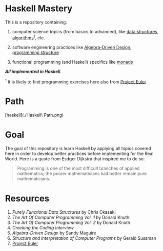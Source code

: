 # Haskell Mastery
This is a repository containing:
1. computer science topics (from basics to
advanced), like [data structures](./comp_science/ds/), [algorithms](./comp_science/algo)<sup>1</sup>, etc.

2. software engineering practices like [Algebra-Driven
Design](./advance/software_eng/add), [programming structure](./advance/software_eng/sicp) 

3. functional programming (and Haskell) specifics like [monads](./fp_specific/monads) 

***All implemented in Haskell***.

<sup>1</sup> It is likely to find programming exercises here also from [Project
Euler](https://projecteuler.net)

# Path
[haskell](./Haskell\ Path.png)

# Goal
The goal of this repository is learn Haskell by applying all topics covered
here in order to develop better practices before implementing for the Real
World. Here is a quote from Esdger Dijkstra that inspired me to do so:
> Programming is one of the most difficult branches of applied mathematics; the
> poorer mathematicians had better remain pure mathematicians.

# Resources
1. *Purely Functional Data Structures* by Chris Okasaki
2. *The Art Of Computer Programming Vol. 1* by Donald Knuth
3. *The Art Of Computer Programming Vol. 2* by Donald Knuth
4. *Cracking the Coding Interview*
5. *Algebra-Driven Design* by Sandy Maguire
6. *Structure and Interpretation of Computer Programs* by Gerald Sussman
7. [Project Euler](https://projecteuler.net)
